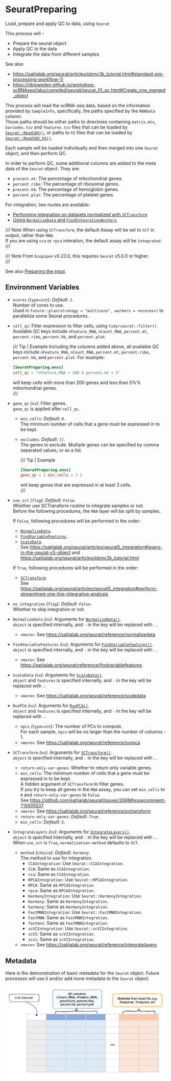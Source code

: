 # SeuratPreparing

Load, prepare and apply QC to data, using `Seurat`

This process will -
- Prepare the seurat object
- Apply QC to the data
- Integrate the data from different samples

See also
- <https://satijalab.org/seurat/articles/pbmc3k_tutorial.html#standard-pre-processing-workflow-1)>
- <https://nbisweden.github.io/workshop-scRNAseq/labs/compiled/seurat/seurat_01_qc.html#Create_one_merged_object>

This process will read the scRNA-seq data, based on the information provided by
`SampleInfo`, specifically, the paths specified by the `RNAData` column.<br />
Those paths should be either paths to directoies containing `matrix.mtx`,
`barcodes.tsv` and `features.tsv` files that can be loaded by
[`Seurat::Read10X()`](https://satijalab.org/seurat/reference/read10x),
or paths to `h5` files that can be loaded by
[`Seurat::Read10X_h5()`](https://satijalab.org/seurat/reference/read10x_h5).<br />

Each sample will be loaded individually and then merged into one `Seurat` object, and then perform QC.<br />

In order to perform QC, some additional columns are added to the meta data of the `Seurat` object. They are:<br />

- `precent.mt`: The percentage of mitochondrial genes.<br />
- `percent.ribo`: The percentage of ribosomal genes.<br />
- `precent.hb`: The percentage of hemoglobin genes.<br />
- `percent.plat`: The percentage of platelet genes.<br />

For integration, two routes are available:<br />

- [Performing integration on datasets normalized with `SCTransform`](https://satijalab.org/seurat/articles/seurat5_integration#perform-streamlined-one-line-integrative-analysis)
- [Using `NormalizeData` and `FindIntegrationAnchors`](https://satijalab.org/seurat/articles/seurat5_integration#layers-in-the-seurat-v5-object)

/// Note
When using `SCTransform`, the default Assay will be set to `SCT` in output, rather than `RNA`.<br />
If you are using `cca` or `rpca` interation, the default assay will be `integrated`.<br />
///

/// Note
From `biopipen` v0.23.0, this requires `Seurat` v5.0.0 or higher.<br />
///

See also [Preparing the input](../preparing-input.md#scRNA-seq-data).<br />

## Environment Variables

- `ncores` *(`type=int`)*: *Default: `1`*. <br />
    Number of cores to use.<br />
    Used in `future::plan(strategy = "multicore", workers = <ncores>)`
    to parallelize some Seurat procedures.<br />
- `cell_qc`:
    Filter expression to filter cells, using
    `tidyrseurat::filter()`.<br />
    Available QC keys include `nFeature_RNA`, `nCount_RNA`,
    `percent.mt`, `percent.ribo`, `percent.hb`, and `percent.plat`.<br />

    /// Tip | Example
    Including the columns added above, all available QC keys include
    `nFeature_RNA`, `nCount_RNA`, `percent.mt`, `percent.ribo`, `percent.hb`,
    and `percent.plat`. For example:<br />

    ```toml
    [SeuratPreparing.envs]
    cell_qc = "nFeature_RNA > 200 & percent.mt < 5"
    ```
    will keep cells with more than 200 genes and less than 5%% mitochondrial
    genes.<br />
    ///

- `gene_qc` *(`ns`)*:
    Filter genes.<br />
    `gene_qc` is applied after `cell_qc`.<br />
    - `min_cells`: *Default: `0`*. <br />
        The minimum number of cells that a gene must be
        expressed in to be kept.<br />
    - `excludes`: *Default: `[]`*. <br />
        The genes to exclude. Multiple genes can be specified by
        comma separated values, or as a list.<br />

        /// Tip | Example
        ```toml
        [SeuratPreparing.envs]
        gene_qc = { min_cells = 3 }
        ```
        will keep genes that are expressed in at least 3 cells.<br />
        ///
- `use_sct` *(`flag`)*: *Default: `False`*. <br />
    Whether use SCTransform routine to integrate samples or not.<br />
    Before the following procedures, the `RNA` layer will be split by samples.<br />

    If `False`, following procedures will be performed in the order:<br />
    * [`NormalizeData`](https://satijalab.org/seurat/reference/normalizedata).<br />
    * [`FindVariableFeatures`](https://satijalab.org/seurat/reference/findvariablefeatures).<br />
    * [`ScaleData`](https://satijalab.org/seurat/reference/scaledata).<br />
    See <https://satijalab.org/seurat/articles/seurat5_integration#layers-in-the-seurat-v5-object>
    and <https://satijalab.org/seurat/articles/pbmc3k_tutorial.html>

    If `True`, following procedures will be performed in the order:<br />
    * [`SCTransform`](https://satijalab.org/seurat/reference/sctransform).<br />
    See <https://satijalab.org/seurat/articles/seurat5_integration#perform-streamlined-one-line-integrative-analysis>

- `no_integration` *(`flag`)*: *Default: `False`*. <br />
    Whether to skip integration or not.<br />
- `NormalizeData` *(`ns`)*:
    Arguments for [`NormalizeData()`](https://satijalab.org/seurat/reference/normalizedata).<br />
    `object` is specified internally, and `-` in the key will be replaced with `.`.<br />
    - `<more>`:
        See <https://satijalab.org/seurat/reference/normalizedata>
- `FindVariableFeatures` *(`ns`)*:
    Arguments for [`FindVariableFeatures()`](https://satijalab.org/seurat/reference/findvariablefeatures).<br />
    `object` is specified internally, and `-` in the key will be replaced with `.`.<br />
    - `<more>`:
        See <https://satijalab.org/seurat/reference/findvariablefeatures>
- `ScaleData` *(`ns`)*:
    Arguments for [`ScaleData()`](https://satijalab.org/seurat/reference/scaledata).<br />
    `object` and `features` is specified internally, and `-` in the key will be replaced with `.`.<br />
    - `<more>`:
        See <https://satijalab.org/seurat/reference/scaledata>
- `RunPCA` *(`ns`)*:
    Arguments for [`RunPCA()`](https://satijalab.org/seurat/reference/runpca).<br />
    `object` and `features` is specified internally, and `-` in the key will be replaced with `.`.<br />
    - `npcs` *(`type=int`)*:
        The number of PCs to compute.<br />
        For each sample, `npcs` will be no larger than the number of columns - 1.<br />
    - `<more>`:
        See <https://satijalab.org/seurat/reference/runpca>
- `SCTransform` *(`ns`)*:
    Arguments for [`SCTransform()`](https://satijalab.org/seurat/reference/sctransform).<br />
    `object` is specified internally, and `-` in the key will be replaced with `.`.<br />
    - ``return-only-var-genes``:
        Whether to return only variable genes.<br />
    - ``min_cells``:
        The minimum number of cells that a gene must be expressed in to be kept.<br />
        A hidden argument of `SCTransform` to filter genes.<br />
        If you try to keep all genes in the `RNA` assay, you can set `min_cells` to `0` and
        `return-only-var-genes` to `False`.<br />
        See <https://github.com/satijalab/seurat/issues/3598#issuecomment-715505537>
    - `<more>`:
        See <https://satijalab.org/seurat/reference/sctransform>
    - `return-only-var-genes`: *Default: `True`*. <br />
    - `min_cells`: *Default: `5`*. <br />
- `IntegrateLayers` *(`ns`)*:
    Arguments for [`IntegrateLayers()`](https://satijalab.org/seurat/reference/integratelayers).<br />
    `object` is specified internally, and `-` in the key will be replaced with `.`.<br />
    When `use_sct` is `True`, `normalization-method` defaults to `SCT`.<br />
    - `method` *(`choice`)*: *Default: `harmony`*. <br />
        The method to use for integration.<br />
        - `CCAIntegration`:
            Use `Seurat::CCAIntegration`.<br />
        - `CCA`:
            Same as `CCAIntegration`.<br />
        - `cca`:
            Same as `CCAIntegration`.<br />
        - `RPCAIntegration`:
            Use `Seurat::RPCAIntegration`.<br />
        - `RPCA`:
            Same as `RPCAIntegration`.<br />
        - `rpca`:
            Same as `RPCAIntegration`.<br />
        - `HarmonyIntegration`:
            Use `Seurat::HarmonyIntegration`.<br />
        - `Harmony`:
            Same as `HarmonyIntegration`.<br />
        - `harmony`:
            Same as `HarmonyIntegration`.<br />
        - `FastMNNIntegration`:
            Use `Seurat::FastMNNIntegration`.<br />
        - `FastMNN`:
            Same as `FastMNNIntegration`.<br />
        - `fastmnn`:
            Same as `FastMNNIntegration`.<br />
        - `scVIIntegration`:
            Use `Seurat::scVIIntegration`.<br />
        - `scVI`:
            Same as `scVIIntegration`.<br />
        - `scvi`:
            Same as `scVIIntegration`.<br />
    - `<more>`:
        See <https://satijalab.org/seurat/reference/integratelayers>

## Metadata

Here is the demonstration of basic metadata for the `Seurat` object. Future
processes will use it and/or add more metadata to the `Seurat` object.<br />

![SeuratPreparing-metadata](../processes/images/SeuratPreparing-metadata.png)

